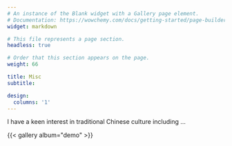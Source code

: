 ```yaml
---
# An instance of the Blank widget with a Gallery page element.
# Documentation: https://wowchemy.com/docs/getting-started/page-builder/
widget: markdown

# This file represents a page section.
headless: true

# Order that this section appears on the page.
weight: 66

title: Misc
subtitle: 

design:
  columns: '1'
---
```


I have a keen interest in traditional Chinese culture including ...

{{< gallery album="demo" >}}
